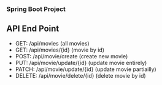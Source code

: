 ### Spring Boot Project


## API End Point
+ GET: /api/movies (all movies)
+ GET: /api/movies/{id} (movie by id)
+ POST: /api/movie/create (create new movie)
+ PUT: /api/movie/update/{id} (update movie entirely)
+ PATCH: /api/movie/update/{id} (update movie partiailly)
+ DELETE: /api/movie/delete/{id} (delete movie by id)
